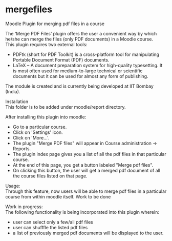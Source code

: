 # mergefiles
Moodle Plugin for merging pdf files in a course<br>

The ‘Merge PDF Files’ plugin offers the user a convenient way by which he/she can merge the files (only PDF documents) in a Moodle course. <br>
This plugin requires two external tools:<br>
 * PDFtk (short for PDF Toolkit) is a cross-platform tool for manipulating Portable Document Format (PDF) documents.<br>
 * LaTeX – A document preparation system for high-quality typesetting. It is most often used for medium-to-large technical or scientific documents but it can be used for almost any form of publishing.<br>

The module is created and is currently being developed at IIT Bombay (India). <br>

Installation<br>
This folder is to be added under moodle/report directory.<br>

After installing this plugin into moodle:
 * Go to a particular course.
 * Click on 'Settings' icon.
 * Click on 'More...'.
 * The plugin "Merge PDF files" will appear in Course administration -> Reports.
 * The plugin index page gives you a list of all the pdf files in that particular course.
 * At the end of this page, you get a button labeled "Merge pdf files".
 * On clicking this button, the user will get a merged pdf document of all the course files listed on that page.

Usage:<br>
Through this feature, now users will be able to merge pdf files in a particular course from within moodle itself.
Work to be done<br>

Work in progress:<br>
The following functionality is being incorporated into this plugin wherein:
* user can select only a few/all pdf files
* user can shufffle the listed pdf files
* a list of previously merged pdf documents will be displayed to the user.